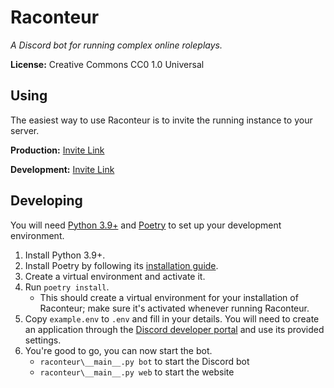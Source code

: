 Raconteur
=========

*A Discord bot for running complex online roleplays.*

**License:** Creative Commons CC0 1.0 Universal

## Using

The easiest way to use Raconteur is to invite the running instance to your server.

**Production:** [Invite Link](https://discord.com/api/oauth2/authorize?client_id=844712269619134515&permissions=2617764977&scope=bot)

**Development:** [Invite Link](https://discord.com/api/oauth2/authorize?client_id=838168138432380978&permissions=2617764977&scope=bot)

## Developing

You will need [Python 3.9+](https://www.python.org/) and [Poetry](https://python-poetry.org/) to set up your development environment.

1. Install Python 3.9+.
2. Install Poetry by following its [installation guide](https://python-poetry.org/docs/#installation).
3. Create a virtual environment and activate it.
4. Run `poetry install`. 
   * This should create a virtual environment for your installation of Raconteur; make sure it's activated whenever running Raconteur.
5. Copy `example.env` to `.env` and fill in your details. You will need to create an application through the [Discord developer portal](https://discord.com/developers/applications) and use its provided settings.
6. You're good to go, you can now start the bot.
   * `raconteur\__main__.py bot` to start the Discord bot
   * `raconteur\__main__.py web` to start the website
